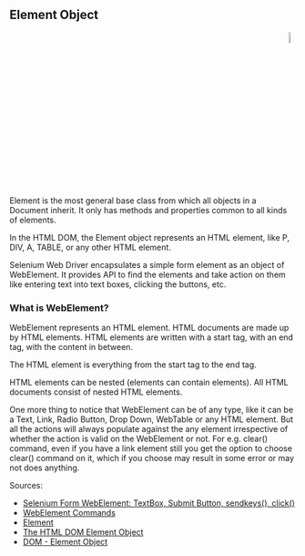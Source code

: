 ## Element Object 

<div align="right"> 
<img width="7%" height="7%" src="https://github.com/ikostan/ParaBankSeleniumAutomation/blob/master/images/iconfinder_availability-items_3018516.png" hspace="10">
</div>

Element is the most general base class from which all objects in a Document inherit. It only has methods and properties common to all kinds of elements.<br/>

In the HTML DOM, the Element object represents an HTML element, like P, DIV, A, TABLE, or any other HTML element.<br/>

Selenium Web Driver encapsulates a simple form element as an object of WebElement. It provides API to find the elements and take action on them like entering text into text boxes, clicking the buttons, etc.<br/>

### What is WebElement?<br/>

WebElement represents an HTML element. HTML documents are made up by HTML elements. HTML elements are written with a start tag, with an end tag, with the content in between.<br/>

The HTML element is everything from the start tag to the end tag.<br/>

HTML elements can be nested (elements can contain elements). All HTML documents consist of nested HTML elements.<br/>

One more thing to notice that WebElement can be of any type, like it can be a Text, Link, Radio Button, Drop Down, WebTable or any HTML element. But all the actions will always populate against the any element irrespective of whether the action is valid on the WebElement or not. For e.g. clear() command, even if you have a link element still you get the option to choose clear() command on it, which if you choose may result in some error or may not does anything.<br/>

Sources:<br/>

- [Selenium Form WebElement: TextBox, Submit Button, sendkeys(), click()](https://www.guru99.com/accessing-forms-in-webdriver.html)<br/>
- [WebElement Commands](https://www.toolsqa.com/selenium-webdriver/webelement-commands/)<br/>
- [Element](https://developer.mozilla.org/en-US/docs/Web/API/Element)<br/>
- [The HTML DOM Element Object](https://www.w3schools.com/jsref/dom_obj_all.asp)
- [DOM - Element Object](https://www.tutorialspoint.com/dom/dom_element_object)